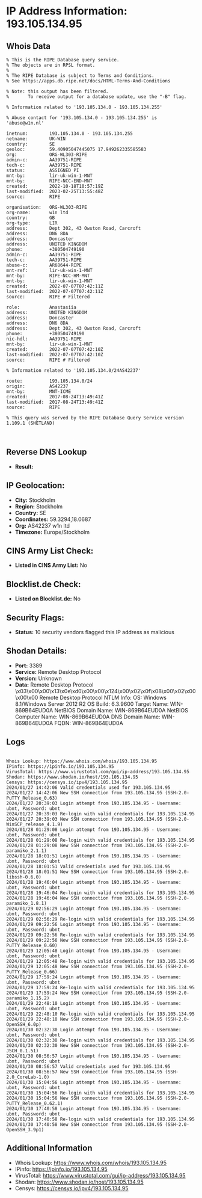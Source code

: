 # IP Address Information: 193.105.134.95

## Whois Data
```
% This is the RIPE Database query service.
% The objects are in RPSL format.
%
% The RIPE Database is subject to Terms and Conditions.
% See https://apps.db.ripe.net/docs/HTML-Terms-And-Conditions

% Note: this output has been filtered.
%       To receive output for a database update, use the "-B" flag.

% Information related to '193.105.134.0 - 193.105.134.255'

% Abuse contact for '193.105.134.0 - 193.105.134.255' is 'abuse@w1n.nl'

inetnum:        193.105.134.0 - 193.105.134.255
netname:        UK-WIN
country:        SE
geoloc:         59.40905047445075 17.949262335585583
org:            ORG-WL303-RIPE
admin-c:        AA39751-RIPE
tech-c:         AA39751-RIPE
status:         ASSIGNED PI
mnt-by:         lir-uk-win-1-MNT
mnt-by:         RIPE-NCC-END-MNT
created:        2022-10-18T10:57:19Z
last-modified:  2023-02-25T13:55:48Z
source:         RIPE

organisation:   ORG-WL303-RIPE
org-name:       w1n ltd
country:        GB
org-type:       LIR
address:        Dept 302, 43 Owston Road, Carcroft
address:        DN6 8DA
address:        Doncaster
address:        UNITED KINGDOM
phone:          +380504749190
admin-c:        AA39751-RIPE
tech-c:         AA39751-RIPE
abuse-c:        AR68644-RIPE
mnt-ref:        lir-uk-win-1-MNT
mnt-by:         RIPE-NCC-HM-MNT
mnt-by:         lir-uk-win-1-MNT
created:        2022-07-07T07:42:11Z
last-modified:  2022-07-07T07:42:11Z
source:         RIPE # Filtered

role:           Anastasiia
address:        UNITED KINGDOM
address:        Doncaster
address:        DN6 8DA
address:        Dept 302, 43 Owston Road, Carcroft
phone:          +380504749190
nic-hdl:        AA39751-RIPE
mnt-by:         lir-uk-win-1-MNT
created:        2022-07-07T07:42:10Z
last-modified:  2022-07-07T07:42:10Z
source:         RIPE # Filtered

% Information related to '193.105.134.0/24AS42237'

route:          193.105.134.0/24
origin:         AS42237
mnt-by:         MNT-ICME
created:        2017-08-24T13:49:41Z
last-modified:  2017-08-24T13:49:41Z
source:         RIPE

% This query was served by the RIPE Database Query Service version 1.109.1 (SHETLAND)



```
## Reverse DNS Lookup
- **Result:** 

## IP Geolocation:
- **City:** Stockholm
- **Region:** Stockholm
- **Country:** SE
- **Coordinates:** 59.3294,18.0687
- **Org:** AS42237 w1n ltd
- **Timezone:** Europe/Stockholm

## CINS Army List Check:
- **Listed in CINS Army List:** 
No

## Blocklist.de Check:
- **Listed on Blocklist.de:** 
No

## Security Flags:
- **Status:** 10 security vendors flagged this IP address as malicious

## Shodan Details:
- **Port:** 3389
- **Service:** Remote Desktop Protocol
- **Version:** Unknown
- **Data:** Remote Desktop Protocol
\x03\x00\x00\x13\x0e\xd0\x00\x00\x124\x00\x02\x0f\x08\x00\x02\x00\x00\x00
Remote Desktop Protocol NTLM Info:
  OS: Windows 8.1/Windows Server 2012 R2
  OS Build: 6.3.9600
  Target Name: WIN-869B64EUD0A
  NetBIOS Domain Name: WIN-869B64EUD0A
  NetBIOS Computer Name: WIN-869B64EUD0A
  DNS Domain Name: WIN-869B64EUD0A
  FQDN: WIN-869B64EUD0A

## Logs
```

Whois Lookup: https://www.whois.com/whois/193.105.134.95
IPinfo: https://ipinfo.io/193.105.134.95
VirusTotal: https://www.virustotal.com/gui/ip-address/193.105.134.95
Shodan: https://www.shodan.io/host/193.105.134.95
Censys: https://censys.io/ipv4/193.105.134.95
2024/01/27 14:42:06 Valid credentials used for 193.105.134.95
2024/01/27 14:42:06 New SSH connection from 193.105.134.95 (SSH-2.0-PuTTY_Release_0.63)
2024/01/27 20:39:03 Login attempt from 193.105.134.95 - Username: ubnt, Password: ubnt
2024/01/27 20:39:03 Re-login with valid credentials for 193.105.134.95
2024/01/27 20:39:03 New SSH connection from 193.105.134.95 (SSH-2.0-WinSCP_release_4.1.9)
2024/01/28 01:29:08 Login attempt from 193.105.134.95 - Username: ubnt, Password: ubnt
2024/01/28 01:29:08 Re-login with valid credentials for 193.105.134.95
2024/01/28 01:29:08 New SSH connection from 193.105.134.95 (SSH-2.0-paramiko_2.1.1)
2024/01/28 18:01:51 Login attempt from 193.105.134.95 - Username: ubnt, Password: ubnt
2024/01/28 18:01:51 Valid credentials used for 193.105.134.95
2024/01/28 18:01:51 New SSH connection from 193.105.134.95 (SSH-2.0-libssh-0.6.0)
2024/01/28 19:46:04 Login attempt from 193.105.134.95 - Username: ubnt, Password: ubnt
2024/01/28 19:46:04 Re-login with valid credentials for 193.105.134.95
2024/01/28 19:46:04 New SSH connection from 193.105.134.95 (SSH-2.0-paramiko_1.8.1)
2024/01/29 02:56:29 Login attempt from 193.105.134.95 - Username: ubnt, Password: ubnt
2024/01/29 02:56:29 Re-login with valid credentials for 193.105.134.95
2024/01/29 09:22:56 Login attempt from 193.105.134.95 - Username: ubnt, Password: ubnt
2024/01/29 09:22:56 Re-login with valid credentials for 193.105.134.95
2024/01/29 09:22:56 New SSH connection from 193.105.134.95 (SSH-2.0-PuTTY_Release_0.60)
2024/01/29 12:05:48 Login attempt from 193.105.134.95 - Username: ubnt, Password: ubnt
2024/01/29 12:05:48 Re-login with valid credentials for 193.105.134.95
2024/01/29 12:05:48 New SSH connection from 193.105.134.95 (SSH-2.0-PuTTY_Release_0.66)
2024/01/29 17:59:24 Login attempt from 193.105.134.95 - Username: ubnt, Password: ubnt
2024/01/29 17:59:24 Re-login with valid credentials for 193.105.134.95
2024/01/29 17:59:24 New SSH connection from 193.105.134.95 (SSH-2.0-paramiko_1.15.2)
2024/01/29 22:48:10 Login attempt from 193.105.134.95 - Username: ubnt, Password: ubnt
2024/01/29 22:48:10 Re-login with valid credentials for 193.105.134.95
2024/01/29 22:48:10 New SSH connection from 193.105.134.95 (SSH-2.0-OpenSSH_6.0p)
2024/01/30 02:32:30 Login attempt from 193.105.134.95 - Username: ubnt, Password: ubnt
2024/01/30 02:32:30 Re-login with valid credentials for 193.105.134.95
2024/01/30 02:32:30 New SSH connection from 193.105.134.95 (SSH-2.0-JSCH_0.1.51)
2024/01/30 08:56:57 Login attempt from 193.105.134.95 - Username: ubnt, Password: ubnt
2024/01/30 08:56:57 Valid credentials used for 193.105.134.95
2024/01/30 08:56:57 New SSH connection from 193.105.134.95 (SSH-2.0_CoreLab-1.0)
2024/01/30 15:04:56 Login attempt from 193.105.134.95 - Username: ubnt, Password: ubnt
2024/01/30 15:04:56 Re-login with valid credentials for 193.105.134.95
2024/01/30 15:04:56 New SSH connection from 193.105.134.95 (SSH-2.0-PuTTY_Release_0.62.1)
2024/01/30 17:40:58 Login attempt from 193.105.134.95 - Username: ubnt, Password: ubnt
2024/01/30 17:40:58 Re-login with valid credentials for 193.105.134.95
2024/01/30 17:40:58 New SSH connection from 193.105.134.95 (SSH-2.0-OpenSSH_3.9p1)

```
## Additional Information
- Whois Lookup: https://www.whois.com/whois/193.105.134.95
- IPinfo: https://ipinfo.io/193.105.134.95
- VirusTotal: https://www.virustotal.com/gui/ip-address/193.105.134.95
- Shodan: https://www.shodan.io/host/193.105.134.95
- Censys: https://censys.io/ipv4/193.105.134.95

